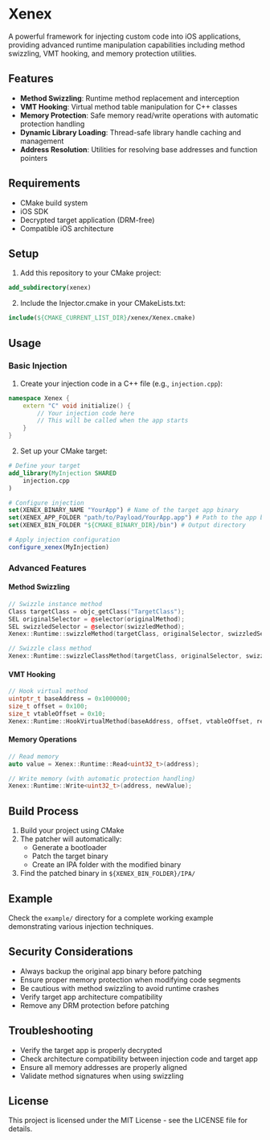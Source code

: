 # Xenex

A powerful framework for injecting custom code into iOS applications, providing advanced runtime manipulation capabilities including method swizzling, VMT hooking, and memory protection utilities.

## Features

- **Method Swizzling**: Runtime method replacement and interception
- **VMT Hooking**: Virtual method table manipulation for C++ classes
- **Memory Protection**: Safe memory read/write operations with automatic protection handling
- **Dynamic Library Loading**: Thread-safe library handle caching and management
- **Address Resolution**: Utilities for resolving base addresses and function pointers

## Requirements

- CMake build system
- iOS SDK
- Decrypted target application (DRM-free)
- Compatible iOS architecture

## Setup

1. Add this repository to your CMake project:
```cmake
add_subdirectory(xenex)
```

2. Include the Injector.cmake in your CMakeLists.txt:
```cmake
include(${CMAKE_CURRENT_LIST_DIR}/xenex/Xenex.cmake)
```

## Usage

### Basic Injection

1. Create your injection code in a C++ file (e.g., `injection.cpp`):
```cpp
namespace Xenex {
    extern "C" void initialize() {
        // Your injection code here
        // This will be called when the app starts
    }
}
```

2. Set up your CMake target:
```cmake
# Define your target
add_library(MyInjection SHARED
    injection.cpp
)

# Configure injection
set(XENEX_BINARY_NAME "YourApp") # Name of the target app binary
set(XENEX_APP_FOLDER "path/to/Payload/YourApp.app") # Path to the app bundle
set(XENEX_BIN_FOLDER "${CMAKE_BINARY_DIR}/bin") # Output directory

# Apply injection configuration
configure_xenex(MyInjection)
```

### Advanced Features

#### Method Swizzling
```cpp
// Swizzle instance method
Class targetClass = objc_getClass("TargetClass");
SEL originalSelector = @selector(originalMethod);
SEL swizzledSelector = @selector(swizzledMethod);
Xenex::Runtime::swizzleMethod(targetClass, originalSelector, swizzledSelector);

// Swizzle class method
Xenex::Runtime::swizzleClassMethod(targetClass, originalSelector, swizzledSelector);
```

#### VMT Hooking
```cpp
// Hook virtual method
uintptr_t baseAddress = 0x1000000;
size_t offset = 0x100;
size_t vtableOffset = 0x10;
Xenex::Runtime::HookVirtualMethod(baseAddress, offset, vtableOffset, replacementFunction);
```

#### Memory Operations
```cpp
// Read memory
auto value = Xenex::Runtime::Read<uint32_t>(address);

// Write memory (with automatic protection handling)
Xenex::Runtime::Write<uint32_t>(address, newValue);
```

## Build Process

1. Build your project using CMake
2. The patcher will automatically:
   - Generate a bootloader
   - Patch the target binary
   - Create an IPA folder with the modified binary
3. Find the patched binary in `${XENEX_BIN_FOLDER}/IPA/`

## Example

Check the `example/` directory for a complete working example demonstrating various injection techniques.

## Security Considerations

- Always backup the original app binary before patching
- Ensure proper memory protection when modifying code segments
- Be cautious with method swizzling to avoid runtime crashes
- Verify target app architecture compatibility
- Remove any DRM protection before patching

## Troubleshooting

- Verify the target app is properly decrypted
- Check architecture compatibility between injection code and target app
- Ensure all memory addresses are properly aligned
- Validate method signatures when using swizzling

## License

This project is licensed under the MIT License - see the LICENSE file for details.